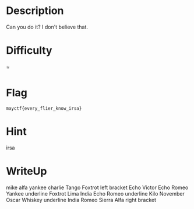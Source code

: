 # Description
Can you do it? I don't believe that.

# Difficulty
⭐

# Flag
`mayctf{every_flier_know_irsa}`

# Hint
irsa

# WriteUp
mike alfa yankee charlie Tango Foxtrot left bracket Echo Victor Echo Romeo Yankee underline Foxtrot Lima India Echo Romeo underline Kilo November Oscar Whiskey underline India Romeo Sierra Alfa right bracket 
